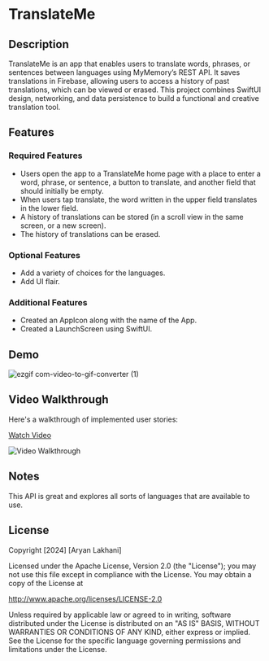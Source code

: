 # TranslateMe

## Description
TranslateMe is an app that enables users to translate words, phrases, or sentences between languages using MyMemory’s REST API. It saves translations in Firebase, allowing users to access a history of past translations, which can be viewed or erased. This project combines SwiftUI design, networking, and data persistence to build a functional and creative translation tool.

## Features
### Required Features
- Users open the app to a TranslateMe home page with a place to enter a word, phrase, or sentence, a button to translate, and another field that should initially be empty.
- When users tap translate, the word written in the upper field translates in the lower field.
- A history of translations can be stored (in a scroll view in the same screen, or a new screen).
- The history of translations can be erased.

### Optional Features
- Add a variety of choices for the languages.
- Add UI flair.

### Additional Features
- Created an AppIcon along with the name of the App.
- Created a LaunchScreen using SwiftUI.

## Demo

![ezgif com-video-to-gif-converter (1)](https://github.com/user-attachments/assets/78cfba5d-f748-4569-9dc5-2789897341a9)

## Video Walkthrough
Here's a walkthrough of implemented user stories:

[Watch Video](https://www.loom.com/share/4f5fcbcb36a941eda2f308eb9a686e76)

![Video Walkthrough](https://cdn.loom.com/sessions/thumbnails/4f5fcbcb36a941eda2f308eb9a686e76-5c88373cbcb8085d-full-play.gif)

## Notes
This API is great and explores all sorts of languages that are available to use.

## License
Copyright [2024] [Aryan Lakhani]

Licensed under the Apache License, Version 2.0 (the "License");
you may not use this file except in compliance with the License.
You may obtain a copy of the License at

http://www.apache.org/licenses/LICENSE-2.0

Unless required by applicable law or agreed to in writing, software
distributed under the License is distributed on an "AS IS" BASIS,
WITHOUT WARRANTIES OR CONDITIONS OF ANY KIND, either express or implied.
See the License for the specific language governing permissions and limitations under the License.

